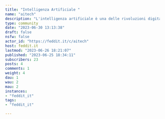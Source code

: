 ```yaml
---
title: "Intelligenza Artificiale " 
name: "aitech"
description: "L'intelligenza artificiale è una delle rivoluzioni digitali più dirompenti degli ultimi anni. Questa è la comunità in cui parlarne.# Regole👉 Il rispetto reciproco è fondamentale per creare un luogo di confronto sereno e piacevole.👉 No fake news, pubblicità, link di affiliazione e paywall.👉 Nessuna forma di discriminazione sarà tollerata.👉 In aggiunta a queste regole, agite sempre in concordanza con la[ guida all’utilizzo di Feddit](https://feddit.it/post/6)."
type: community
date: "2023-06-30 13:13:38"
draft: false
nsfw: false
actor_id: "https://feddit.it/c/aitech"
host: feddit.it
lastmod: "2023-06-26 18:21:07"
published: "2023-06-25 18:34:11"
subscribers: 23
posts: 4
comments: 1
weight: 4
dau: 1
wau: 2
mau: 2
instances:
- "feddit_it"
tags: 
- "feddit_it"

---
```

